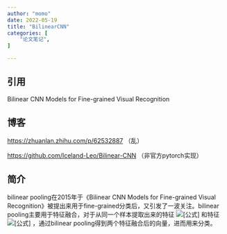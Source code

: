 ```yaml
---
author: "momo"
date: 2022-05-19
title: "BilinearCNN"
categories: [
    "论文笔记",
]

---
```


## 引用

Bilinear CNN Models for Fine-grained Visual Recognition

## 博客

https://zhuanlan.zhihu.com/p/62532887 （乱）

https://github.com/Iceland-Leo/Bilinear-CNN （非官方pytorch实现）

## 简介

bilinear pooling在2015年于《Bilinear CNN Models for Fine-grained Visual Recognition》被提出来用于fine-grained分类后，又引发了一波关注。bilinear pooling主要用于特征融合，对于从同一个样本提取出来的特征 ![[公式]](https://www.zhihu.com/equation?tex=x) 和特征 ![[公式]](https://www.zhihu.com/equation?tex=y) ，通过bilinear pooling得到两个特征融合后的向量，进而用来分类。



